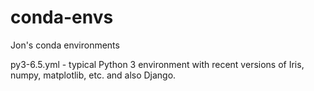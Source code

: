 # conda-envs
Jon's conda environments

py3-6.5.yml - typical Python 3 environment with recent versions of Iris, numpy, matplotlib, etc. and also Django.
